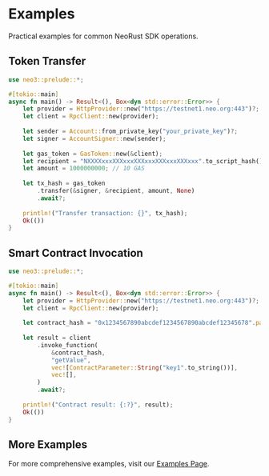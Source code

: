# Examples

Practical examples for common NeoRust SDK operations.

## Token Transfer

```rust
use neo3::prelude::*;

#[tokio::main]
async fn main() -> Result<(), Box<dyn std::error::Error>> {
    let provider = HttpProvider::new("https://testnet1.neo.org:443")?;
    let client = RpcClient::new(provider);
    
    let sender = Account::from_private_key("your_private_key")?;
    let signer = AccountSigner::new(sender);
    
    let gas_token = GasToken::new(&client);
    let recipient = "NXXXXxxxXXXxxxXXXxxxXXXxxxXXXxxx".to_script_hash()?;
    let amount = 1000000000; // 10 GAS
    
    let tx_hash = gas_token
        .transfer(&signer, &recipient, amount, None)
        .await?;
    
    println!("Transfer transaction: {}", tx_hash);
    Ok(())
}
```

## Smart Contract Invocation

```rust
use neo3::prelude::*;

#[tokio::main]
async fn main() -> Result<(), Box<dyn std::error::Error>> {
    let provider = HttpProvider::new("https://testnet1.neo.org:443")?;
    let client = RpcClient::new(provider);
    
    let contract_hash = "0x1234567890abcdef1234567890abcdef12345678".parse::<ScriptHash>()?;
    
    let result = client
        .invoke_function(
            &contract_hash,
            "getValue",
            vec![ContractParameter::String("key1".to_string())],
            vec![],
        )
        .await?;
    
    println!("Contract result: {:?}", result);
    Ok(())
}
```

## More Examples

For more comprehensive examples, visit our [Examples Page](/examples). 